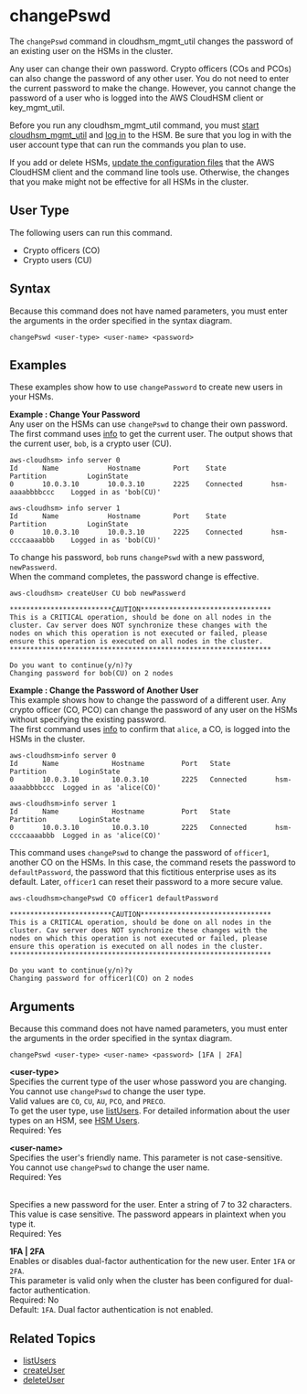 # changePswd<a name="cloudhsm_mgmt_util-changePswd"></a>

The `changePswd` command in cloudhsm\_mgmt\_util changes the password of an existing user on the HSMs in the cluster\. 

Any user can change their own password\. Crypto officers \(COs and PCOs\) can also change the password of any other user\. You do not need to enter the current password to make the change\. However, you cannot change the password of a user who is logged into the AWS CloudHSM client or key\_mgmt\_util\.

Before you run any cloudhsm\_mgmt\_util command, you must [start cloudhsm\_mgmt\_util](cloudhsm_mgmt_util-getting-started.md#cloudhsm_mgmt_util-start) and [log in](cloudhsm_mgmt_util-getting-started.md#cloudhsm_mgmt_util-log-in) to the HSM\. Be sure that you log in with the user account type that can run the commands you plan to use\.

If you add or delete HSMs, [update the configuration files](cloudhsm_mgmt_util-getting-started.md#cloudhsm_mgmt_util-setup) that the AWS CloudHSM client and the command line tools use\. Otherwise, the changes that you make might not be effective for all HSMs in the cluster\.

## User Type<a name="changePswd-userType"></a>

The following users can run this command\.
+ Crypto officers \(CO\)
+ Crypto users \(CU\)

## Syntax<a name="changePswd-syntax"></a>

Because this command does not have named parameters, you must enter the arguments in the order specified in the syntax diagram\.

```
changePswd <user-type> <user-name> <password>
```

## Examples<a name="changePswd-examples"></a>

These examples show how to use `changePassword` to create new users in your HSMs\.

**Example : Change Your Password**  
Any user on the HSMs can use `changePswd` to change their own password\.   
The first command uses [info](cloudhsm_mgmt_util-info.md) to get the current user\. The output shows that the current user, `bob`, is a crypto user \(CU\)\.  

```
aws-cloudhsm> info server 0
Id      Name            Hostname        Port    State           Partition          LoginState
0       10.0.3.10       10.0.3.10       2225    Connected       hsm-aaaabbbbccc    Logged in as 'bob(CU)'

aws-cloudhsm> info server 1
Id      Name            Hostname        Port    State           Partition          LoginState
0       10.0.3.10       10.0.3.10       2225    Connected       hsm-ccccaaaabbb    Logged in as 'bob(CU)'
```
To change his password, `bob` runs `changePswd` with a new password, `newPasswerd`\.  
When the command completes, the password change is effective\.   

```
aws-cloudhsm> createUser CU bob newPasswerd

*************************CAUTION********************************
This is a CRITICAL operation, should be done on all nodes in the
cluster. Cav server does NOT synchronize these changes with the
nodes on which this operation is not executed or failed, please
ensure this operation is executed on all nodes in the cluster.
****************************************************************

Do you want to continue(y/n)?y
Changing password for bob(CU) on 2 nodes
```

**Example : Change the Password of Another User**  
This example shows how to change the password of a different user\. Any crypto officer \(CO, PCO\) can change the password of any user on the HSMs without specifying the existing password\.  
The first command uses [info](cloudhsm_mgmt_util-info.md) to confirm that `alice`, a CO, is logged into the HSMs in the cluster\.   

```
aws-cloudhsm>info server 0
Id      Name             Hostname         Port   State           Partition        LoginState
0       10.0.3.10        10.0.3.10        2225   Connected       hsm-aaaabbbbccc  Logged in as 'alice(CO)'

aws-cloudhsm>info server 1
Id      Name             Hostname         Port   State           Partition        LoginState
0       10.0.3.10        10.0.3.10        2225   Connected       hsm-ccccaaaabbb  Logged in as 'alice(CO)'
```
This command uses `changePswd` to change the password of `officer1`, another CO on the HSMs\. In this case, the command resets the password to `defaultPassword`, the password that this fictitious enterprise uses as its default\. Later, `officer1` can reset their password to a more secure value\.  

```
aws-cloudhsm>changePswd CO officer1 defaultPassword

*************************CAUTION********************************
This is a CRITICAL operation, should be done on all nodes in the
cluster. Cav server does NOT synchronize these changes with the
nodes on which this operation is not executed or failed, please
ensure this operation is executed on all nodes in the cluster.
****************************************************************

Do you want to continue(y/n)?y
Changing password for officer1(CO) on 2 nodes
```

## Arguments<a name="changePswd-params"></a>

Because this command does not have named parameters, you must enter the arguments in the order specified in the syntax diagram\.

```
changePswd <user-type> <user-name> <password> [1FA | 2FA]
```

**<user\-type>**  
Specifies the current type of the user whose password you are changing\. You cannot use `changePswd` to change the user type\.   
Valid values are `CO`, `CU`, `AU`, `PCO`, and `PRECO`\.  
To get the user type, use [listUsers](cloudhsm_mgmt_util-listUsers.md)\. For detailed information about the user types on an HSM, see [HSM Users](hsm-users.md)\.  
Required: Yes

**<user\-name>**  
Specifies the user's friendly name\. This parameter is not case\-sensitive\. You cannot use `changePswd` to change the user name\.   
Required: Yes

**<password>**  
Specifies a new password for the user\. Enter a string of 7 to 32 characters\. This value is case sensitive\. The password appears in plaintext when you type it\.   
Required: Yes

**1FA \| 2FA**  
Enables or disables dual\-factor authentication for the new user\. Enter `1FA` or `2FA`\.   
This parameter is valid only when the cluster has been configured for dual\-factor authentication\.  
Required: No  
Default: `1FA`\. Dual factor authentication is not enabled\.

## Related Topics<a name="changePswd-seealso"></a>
+ [listUsers](cloudhsm_mgmt_util-listUsers.md)
+ [createUser](cloudhsm_mgmt_util-createUser.md)
+ [deleteUser](cloudhsm_mgmt_util-deleteUser.md)